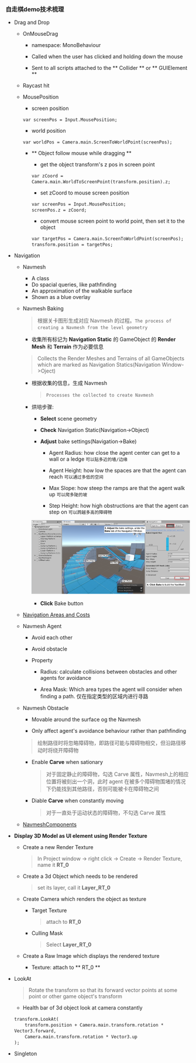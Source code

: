 ### 自走棋demo技术梳理

+ Drag and Drop
	- OnMouseDrag
		* namespace: MonoBehaviour
		
		* Called when the user has clicked and holding down the mouse

		* Sent to all scripts attached to the ** Collider ** or ** GUIElement **

	- Raycast hit
	
	- MousePosition
		* screen position
		```
        var screenPos = Input.MousePosition;
        ```
        
        * world position
        ```
        var worldPos = Camera.main.ScreenToWorldPoint(screenPos);
        ```
        
        * ** Object follow mouse while dragging **
        	+ get the object transform's z pos in screen point
        	```
            var zCoord = Camera.main.WorldToScreenPoint(transform.position).z;
            ```
            
            + set zCoord to mouse screen position
            ```
            var screenPos = Input.MousePosition;
            screenPos.z = zCoord;
            ```
            
            + convert mouse screen point to world point, then set it to the object
            ```
            var targetPos = Camera.main.ScreenToWorldPoint(screenPos);
            transform.position = targetPos;
            ```

+ Navigation
	- Navmesh
		* A class
		* Do spacial queries, like pathfinding
		* An approximation of the walkable surface
		* Shown as a blue overlay

	- Navmesh Baking
		>  根据关卡图形生成对应 Navmesh 的过程。`` The process of creating a Navmesh from the level geometry ``
		
		* 收集所有标记为 **Navigation Static** 的 GameObject 的 **Render Mesh** 和 **Terrain** 作为必要信息
        > Collects the Render Meshes and Terrains of all GameObjects which are marked as Navigation Statics(Navigation Window->Oject) 
		
		* 根据收集的信息，生成 Navmesh
			> ``Processes the collected to create Navmesh``

		* 烘培步骤:
			+ **Select** scene geometry
			
			+ **Check** Navigation Static(Navigation->Object)
			
			+ **Adjust** bake settings(Navigation->Bake)
				- Agent Radius:  how close the agent center can get to a wall or a ledge `` 可以贴多近的墙/边缘 ``
				
				- Agent Height: how low the spaces are that the agent can reach `` 可以通过多低的空间 ``
				
				- Max Slope: how steep the ramps are that the agent walk up `` 可以爬多陡的坡 ``
				
				- Step Height: how high obstructions are that the agent can step on `` 可以跨越多高的障碍物 ``

            ![NavigationSetupBake](Images/NavigationSetupBake.png)
			+ **Click** Bake button

	- [Navigation Areas and Costs](https://docs.unity3d.com/Manual/nav-AreasAndCosts.html)
    
	- Navmesh Agent
		* Avoid each other
		
		* Avoid obstacle
		
		* Property
			+ Radius: calculate collisions between obstacles and other agents for avoidance

			+ Area Mask: Which area types the agent will consider when finding a path. 仅在指定类型的区域内进行寻路
	
	- Navmesh Obstacle
		* Movable around the surface og the Navmesh
		
		* Only affect agent's avoidance behaviour rather than pathfinding
		 > 绘制路径时将忽略障碍物，即路径可能与障碍物相交，但沿路径移动时将绕开障碍物

		* Enable **Carve** when sationary
			> 对于固定静止的障碍物，勾选 Carve 属性，Navmesh上的相应位置将被刻出一个洞，此时 agent 在被多个障碍物围堵的情况下仍能找到其他路径，否则可能被卡在障碍物之间

		* Diable **Carve** when constantly moving
			> 对于一直处于运动状态的障碍物，不勾选 Carve 属性

	- [NavmeshComponents](https://github.com/Unity-Technologies/NavMeshComponents)

+ **Display 3D Model as UI element using Render Texture**
	- Create a new Render Texture
		> In Project window -> right click -> Create -> Render Texture, name it **RT_0**
		
    - Create a 3d Object which needs to be rendered
    	> set its layer, call it **Layer_RT_0**
    
	- Create Camera which renders the object as texture
		* Target Texture 
			> attach to **RT_0**
		
		* Culling Mask 
			> Select **Layer_RT_0**

	- Create a Raw Image which displays the rendered texture
		* Texture: attach to ** RT_0 **

+ LookAt
	> Rotate the transform so that its forward vector points at some point or other game object's transform

	+ Health bar of 3d object look at camera constantly
	```
    transform.LookAt(
    	transform.position + Camera.main.transform.rotation * Vector3.forward, 
    	Camera.main.transform.rotation * Vector3.up
    );
    ```

+ Singleton